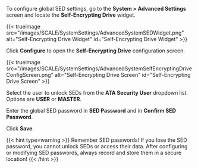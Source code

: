 &NewLine;

To configure global SED settings, go to the **System > Advanced Settings** screen and locate the **Self-Encrypting Drive** widget.

{{< trueimage src="/images/SCALE/SystemSettings/AdvancedSystemSEDWidget.png" alt="Self-Encrypting Drive Widget" id="Self-Encrypting Drive Widget" >}}

Click **Configure** to open the **Self-Encrypting Drive** configuration screen.

{{< trueimage src="/images/SCALE/SystemSettings/AdvancedSystemSelfEncryptingDriveConfigScreen.png" alt="Self-Encrypting Drive Screen" id="Self-Encrypting Drive Screen" >}}

Select the user to unlock SEDs from the **ATA Security User** dropdown list.
Options are **USER** or **MASTER**.

Enter the global SED password in **SED Password** and in **Confirm SED Password**.

Click **Save**.

{{< hint type=warning >}}
Remember SED passwords!
If you lose the SED password, you cannot unlock SEDs or access their data.
After configuring or modifying SED passwords, always record and store them in a secure location!
{{< /hint >}}
